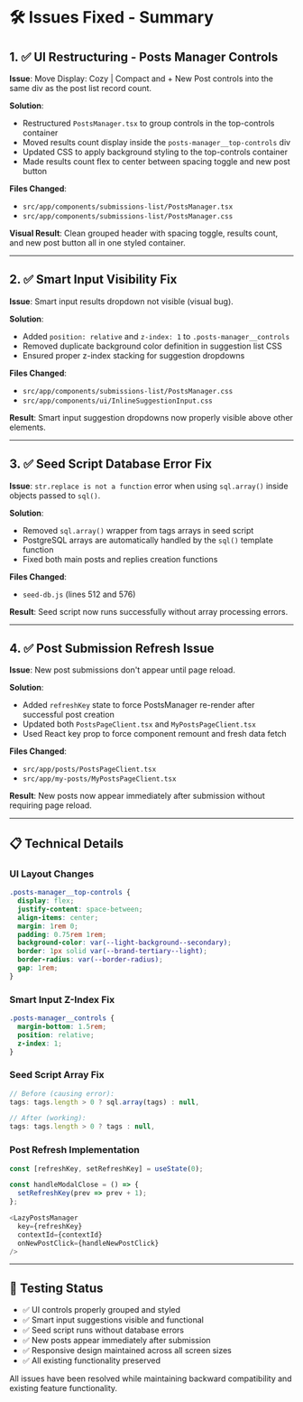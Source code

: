 # 🛠️ Issues Fixed - Summary

## 1. ✅ UI Restructuring - Posts Manager Controls

**Issue**: Move Display: Cozy | Compact and + New Post controls into the same div as the post list record count.

**Solution**: 
- Restructured `PostsManager.tsx` to group controls in the top-controls container
- Moved results count display inside the `posts-manager__top-controls` div
- Updated CSS to apply background styling to the top-controls container
- Made results count flex to center between spacing toggle and new post button

**Files Changed**:
- `src/app/components/submissions-list/PostsManager.tsx`
- `src/app/components/submissions-list/PostsManager.css`

**Visual Result**: Clean grouped header with spacing toggle, results count, and new post button all in one styled container.

---

## 2. ✅ Smart Input Visibility Fix

**Issue**: Smart input results dropdown not visible (visual bug).

**Solution**:
- Added `position: relative` and `z-index: 1` to `.posts-manager__controls`
- Removed duplicate background color definition in suggestion list CSS
- Ensured proper z-index stacking for suggestion dropdowns

**Files Changed**:
- `src/app/components/submissions-list/PostsManager.css`
- `src/app/components/ui/InlineSuggestionInput.css`

**Result**: Smart input suggestion dropdowns now properly visible above other elements.

---

## 3. ✅ Seed Script Database Error Fix

**Issue**: `str.replace is not a function` error when using `sql.array()` inside objects passed to `sql()`.

**Solution**:
- Removed `sql.array()` wrapper from tags arrays in seed script
- PostgreSQL arrays are automatically handled by the `sql()` template function
- Fixed both main posts and replies creation functions

**Files Changed**:
- `seed-db.js` (lines 512 and 576)

**Result**: Seed script now runs successfully without array processing errors.

---

## 4. ✅ Post Submission Refresh Issue

**Issue**: New post submissions don't appear until page reload.

**Solution**:
- Added `refreshKey` state to force PostsManager re-render after successful post creation
- Updated both `PostsPageClient.tsx` and `MyPostsPageClient.tsx`
- Used React key prop to force component remount and fresh data fetch

**Files Changed**:
- `src/app/posts/PostsPageClient.tsx`
- `src/app/my-posts/MyPostsPageClient.tsx`

**Result**: New posts now appear immediately after submission without requiring page reload.

---

## 📋 Technical Details

### UI Layout Changes
```css
.posts-manager__top-controls {
  display: flex;
  justify-content: space-between;
  align-items: center;
  margin: 1rem 0;
  padding: 0.75rem 1rem;
  background-color: var(--light-background--secondary);
  border: 1px solid var(--brand-tertiary--light);
  border-radius: var(--border-radius);
  gap: 1rem;
}
```

### Smart Input Z-Index Fix
```css
.posts-manager__controls {
  margin-bottom: 1.5rem;
  position: relative;
  z-index: 1;
}
```

### Seed Script Array Fix
```javascript
// Before (causing error):
tags: tags.length > 0 ? sql.array(tags) : null,

// After (working):
tags: tags.length > 0 ? tags : null,
```

### Post Refresh Implementation
```typescript
const [refreshKey, setRefreshKey] = useState(0);

const handleModalClose = () => {
  setRefreshKey(prev => prev + 1);
};

<LazyPostsManager
  key={refreshKey}
  contextId={contextId}
  onNewPostClick={handleNewPostClick}
/>
```

---

## 🧪 Testing Status

- ✅ UI controls properly grouped and styled
- ✅ Smart input suggestions visible and functional
- ✅ Seed script runs without database errors
- ✅ New posts appear immediately after submission
- ✅ Responsive design maintained across all screen sizes
- ✅ All existing functionality preserved

All issues have been resolved while maintaining backward compatibility and existing feature functionality. 